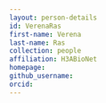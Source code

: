 ```yaml
---
layout: person-details
id: VerenaRas
first-name: Verena
last-name: Ras
collection: people
affiliation: H3ABioNet
homepage:
github_username: 
orcid:
---
```

